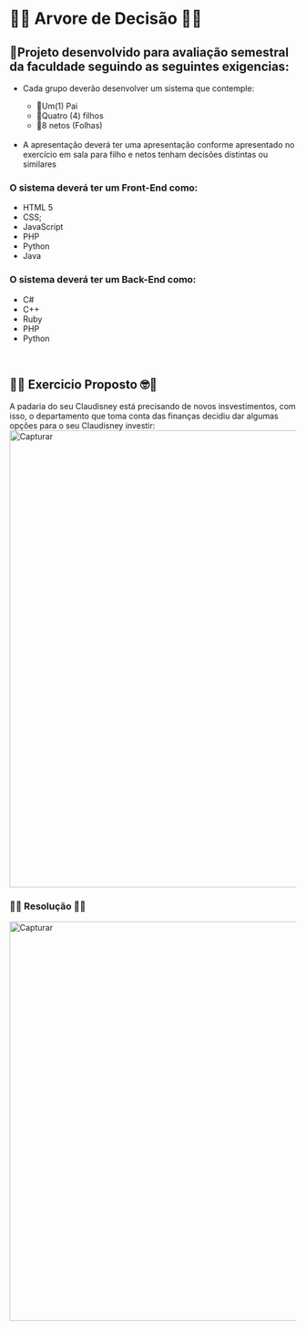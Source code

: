 # 🌲🤔 Arvore de Decisão 🤔🌲
## 📝Projeto desenvolvido para avaliação semestral da faculdade seguindo as seguintes exigencias: 

  <ul>
    <li>Cada grupo deverão desenvolver um sistema que contemple: </li>
    <ul>
      <li>👴Um(1) Pai</li>
      <li>👦Quatro (4) filhos</li>
      <li>👶8 netos (Folhas)</li>
    </ul>
    </br>
   <li>A apresentação deverá ter uma apresentação conforme apresentado no exercício em sala para filho e netos tenham decisões distintas ou similares</li>
  </ul>
  
### O sistema deverá ter um Front-End como:
  <ul>
    <li>HTML 5</li>
    <li>CSS;</li>
    <li>JavaScript</li>
    <li>PHP</li>
    <li>Python</li>
    <li>Java</li>
  </ul>

### O sistema deverá ter um Back-End como:
  <ul>
   <li>C#</li>
   <li>C++</li>
   <li>Ruby</li>
   <li>PHP</li>
   <li>Python</li>
  </ul>
</br>

## 📖🤓 Exercicio Proposto 🤓📖
A padaria do seu Claudisney está precisando de novos insvestimentos, com isso, o departamento que toma conta das finanças decidiu dar algumas opções para o seu Claudisney investir: 
<img width="802" alt="Capturar" src="https://github.com/VitorSolerAguilar/Arvore-de-Decisao/assets/83377382/b030d4ce-247d-486d-b637-4fa4528432b4">

### 🙌🙏 Resolução 🙏🙌
<img width="701" alt="Capturar" src="https://github.com/VitorSolerAguilar/Arvore-de-Decisao/assets/83377382/e347720d-1dfa-4aed-b101-71ace5647031">
